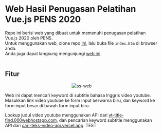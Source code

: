 # Web Hasil Penugasan Pelatihan Vue.js PENS 2020
Repo ini berisi web yang dibuat untuk memenuhi penugasan pelatihan Vue.js 2020 oleh PENS. <br>
Untuk menggunakan web, clone repo <a href="https://github.com/jundi77/pelatihan-vuejs-pens-2020" norel noopener>ini</a>, lalu buka file <code>index.htm</code> di browser anda.
<br>
Anda juga dapat langsung mengunjungi <a href="https://pelatihan-vuejs-pens-2020.vercel.app" norel noopener>web ini</a>.
<br>
<br>
<h2>Fitur</h2>
<p align="center"><img src="https://i.ibb.co/Y7dR39t/ss-web.png" alt="ss-web" border="0"></p>
Web ini dapat mencari keyword di subtitle bahasa Inggris video youtube. Masukkan link video youtube ke form input berwarna biru, dan keyword ke form input besar di bawah form input biru.<br>

Lookup judul video youtube menggunakan API dari <a href="https://yt-title-find.000webhostapp.com/" norel noopener>yt-title-find.000webhostapp.com</a>, dan pencarian keyword subtitle menggunakan API dari <a href="https://cari-teks-video-api.vercel.app/">cari-teks-video-api.vercel.app</a>.
TEST

